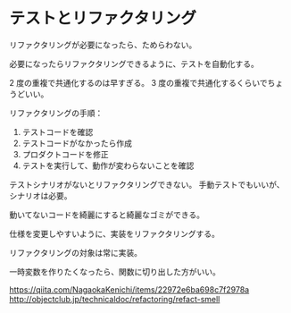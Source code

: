 # テストとリファクタリング

リファクタリングが必要になったら、ためらわない。

必要になったらリファクタリングできるように、テストを自動化する。

2 度の重複で共通化するのは早すぎる。
3 度の重複で共通化するくらいでちょうどいい。

リファクタリングの手順：

1. テストコードを確認
2. テストコードがなかったら作成
3. プロダクトコードを修正
4. テストを実行して、動作が変わらないことを確認

テストシナリオがないとリファクタリングできない。
手動テストでもいいが、シナリオは必要。

動いてないコードを綺麗にすると綺麗なゴミができる。

仕様を変更しやすいように、実装をリファクタリングする。

リファクタリングの対象は常に実装。

一時変数を作りたくなったら、関数に切り出した方がいい。

https://qiita.com/NagaokaKenichi/items/22972e6ba698c7f2978a
http://objectclub.jp/technicaldoc/refactoring/refact-smell

